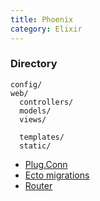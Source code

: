 ```yaml
---
title: Phoenix
category: Elixir
---
```


### Directory

```
config/
web/
  controllers/
  models/
  views/

  templates/
  static/
```

- [Plug.Conn](./phoenix-conn.html)
- [Ecto migrations](./phoenix-migrations.html)
- [Router](./phoenix-routing.html)
